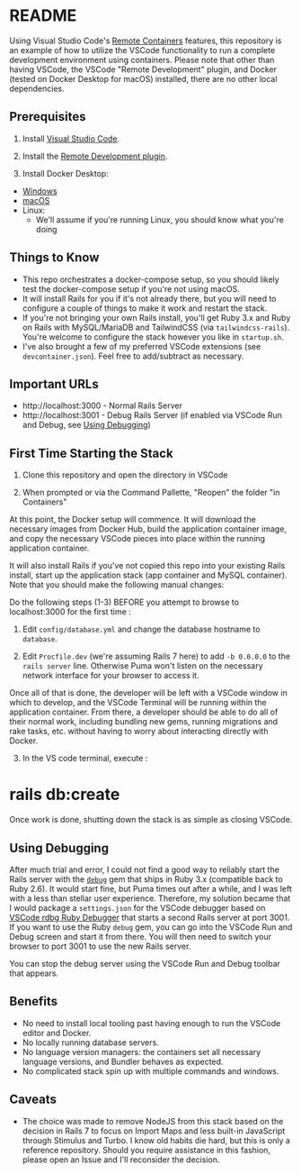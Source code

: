 # README

Using Visual Studio Code's [Remote Containers](https://code.visualstudio.com/docs/remote/remote-overview) features, this
repository is an example of how to utilize the VSCode functionality to run a complete development environment using
containers. Please note that other than having VSCode, the VSCode "Remote Development" plugin, and Docker (tested on
Docker Desktop for macOS) installed, there are no other local dependencies.

## Prerequisites

1. Install [Visual Studio Code](https://code.visualstudio.com/).

2. Install the [Remote Development plugin](https://marketplace.visualstudio.com/items?itemName=ms-vscode-remote.vscode-remote-extensionpack).

3. Install Docker Desktop:
  - [Windows](https://docs.docker.com/desktop/windows/install/)
  - [macOS](https://docs.docker.com/desktop/mac/install/)
  - Linux:
    - We'll assume if you're running Linux, you should know what you're doing

## Things to Know

- This repo orchestrates a docker-compose setup, so you should likely test the docker-compose setup if you're not using
  macOS.
- It will install Rails for you if it's not already there, but you will need to configure a couple of things to make it
  work and restart the stack.
- If you're not bringing your own Rails install, you'll get Ruby 3.x and Ruby on Rails with MySQL/MariaDB and
  TailwindCSS (via `tailwindcss-rails`). You're welcome to configure the stack however you like in `startup.sh`.
- I've also brought a few of my preferred VSCode extensions (see `devcontainer.json`). Feel free to add/subtract as
  necessary.

## Important URLs

- http://localhost:3000 - Normal Rails Server
- http://localhost:3001 - Debug Rails Server (if enabled via VSCode Run and Debug, see [Using Debugging](#using-debugging))

## First Time Starting the Stack

1. Clone this repository and open the directory in VSCode

1. When prompted or via the Command Pallette, "Reopen" the folder "in Containers"

At this point, the Docker setup will commence. It will download the necessary images from Docker Hub, build the
application container image, and copy the necessary VSCode pieces into place within the running application container.

It will also install Rails if you've not copied this repo into your existing Rails install, start up the
application stack (app container and MySQL container). Note that you should make the following manual changes:

Do the following steps (1-3) BEFORE you attempt to browse to localhost:3000 for the first time :

1. Edit `config/database.yml` and change the database hostname to `database`.

2. Edit `Procfile.dev` (we're assuming Rails 7 here) to add `-b 0.0.0.0` to the `rails server` line. Otherwise Puma
   won't listen on the necessary network interface for your browser to access it.

Once all of that is done, the developer will be left with a VSCode window in which to develop, and the VSCode Terminal
will be running within the application container. From there, a developer should be able to do all of their normal work,
including bundling new gems, running migrations and rake tasks, etc. without having to worry about interacting directly
with Docker.

3.  In the VS code terminal, execute : 
  # rails db:create

Once work is done, shutting down the stack is as simple as closing VSCode.

## Using Debugging

After much trial and error, I could not find a good way to reliably start the Rails server with the
[`debug`](https://github.com/ruby/debug) gem that ships in Ruby 3.x (compatible back to Ruby 2.6). It would start fine,
but Puma times out after a while, and I was left with a less than stellar user experience. Therefore, my solution became
that I would package a `settings.json` for the VSCode debugger based on
[VSCode rdbg Ruby Debugger](https://marketplace.visualstudio.com/items?itemName=KoichiSasada.vscode-rdbg) that starts a
second Rails server at port 3001. If you want to use the Ruby `debug` gem, you can go into the VSCode Run and Debug
screen and start it from there. You will then need to switch your browser to port 3001 to use the new Rails server.

You can stop the debug server using the VSCode Run and Debug toolbar that appears.

## Benefits

- No need to install local tooling past having enough to run the VSCode editor and Docker.
- No locally running database servers.
- No language version managers: the containers set all necessary language versions, and Bundler behaves as expected.
- No complicated stack spin up with multiple commands and windows.

## Caveats

- The choice was made to remove NodeJS from this stack based on the decision in Rails 7 to focus on Import Maps and less
  built-in JavaScript through Stimulus and Turbo. I know old habits die hard, but this is only a reference repository.
  Should you require assistance in this fashion, please open an Issue and I'll reconsider the decision.
